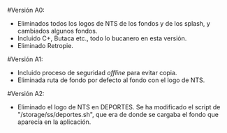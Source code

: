 #Versión A0:

- Eliminados todos los logos de NTS de los fondos y de los splash, y cambiados algunos fondos.
- Incluido C+, Butaca etc., todo lo bucanero en esta versión.
- Eliminado Retropie.

#Versión A1:

- Incluido proceso de seguridad *offline* para evitar copia.
- Eliminada ruta de fondo por defecto al fondo con el logo de NTS.

#Versión A2:

- Eliminado el logo de NTS en DEPORTES. Se ha modificado el script de "/storage/ss/deportes.sh", que era de donde se cargaba el fondo que aparecía en la aplicación.
